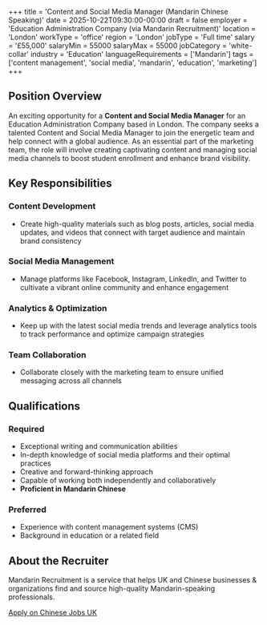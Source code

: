 +++
title = 'Content and Social Media Manager (Mandarin Chinese Speaking)'
date = 2025-10-22T09:30:00-00:00
draft = false
employer = 'Education Administration Company (via Mandarin Recruitment)'
location = 'London'
workType = 'office'
region = 'London'
jobType = 'Full time'
salary = '£55,000'
salaryMin = 55000
salaryMax = 55000
jobCategory = 'white-collar'
industry = 'Education'
languageRequirements = ['Mandarin']
tags = ['content management', 'social media', 'mandarin', 'education', 'marketing']
+++

## Position Overview

An exciting opportunity for a **Content and Social Media Manager** for an Education Administration Company based in London. The company seeks a talented Content and Social Media Manager to join the energetic team and help connect with a global audience. As an essential part of the marketing team, the role will involve creating captivating content and managing social media channels to boost student enrollment and enhance brand visibility.

## Key Responsibilities

### Content Development
- Create high-quality materials such as blog posts, articles, social media updates, and videos that connect with target audience and maintain brand consistency

### Social Media Management
- Manage platforms like Facebook, Instagram, LinkedIn, and Twitter to cultivate a vibrant online community and enhance engagement

### Analytics & Optimization
- Keep up with the latest social media trends and leverage analytics tools to track performance and optimize campaign strategies

### Team Collaboration
- Collaborate closely with the marketing team to ensure unified messaging across all channels

## Qualifications

### Required
- Exceptional writing and communication abilities
- In-depth knowledge of social media platforms and their optimal practices
- Creative and forward-thinking approach
- Capable of working both independently and collaboratively
- **Proficient in Mandarin Chinese**

### Preferred
- Experience with content management systems (CMS)
- Background in education or a related field

## About the Recruiter

Mandarin Recruitment is a service that helps UK and Chinese businesses & organizations find and source high-quality Mandarin-speaking professionals.

[Apply on Chinese Jobs UK](https://chinesejobs.uk/jobs/31008)


